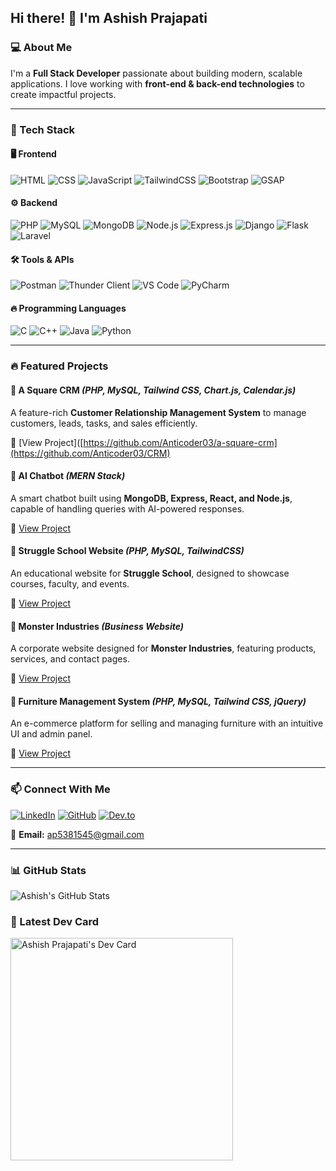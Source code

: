 ## Hi there! 👋 I'm Ashish Prajapati

### 💻 About Me
I'm a **Full Stack Developer** passionate about building modern, scalable applications. I love working with **front-end & back-end technologies** to create impactful projects.

---

### 🚀 Tech Stack

#### 🖥️ **Frontend**
![HTML](https://img.shields.io/badge/-HTML5-E34F26?style=flat&logo=html5&logoColor=white)
![CSS](https://img.shields.io/badge/-CSS3-1572B6?style=flat&logo=css3&logoColor=white)
![JavaScript](https://img.shields.io/badge/-JavaScript-F7DF1E?style=flat&logo=javascript&logoColor=black)
![TailwindCSS](https://img.shields.io/badge/-TailwindCSS-38B2AC?style=flat&logo=tailwind-css&logoColor=white)
![Bootstrap](https://img.shields.io/badge/-Bootstrap-7952B3?style=flat&logo=bootstrap&logoColor=white)
![GSAP](https://img.shields.io/badge/-GSAP-88CE02?style=flat&logo=greensock&logoColor=white)

#### ⚙️ **Backend**
![PHP](https://img.shields.io/badge/-PHP-777BB4?style=flat&logo=php&logoColor=white)
![MySQL](https://img.shields.io/badge/-MySQL-4479A1?style=flat&logo=mysql&logoColor=white)
![MongoDB](https://img.shields.io/badge/-MongoDB-47A248?style=flat&logo=mongodb&logoColor=white)
![Node.js](https://img.shields.io/badge/-Node.js-339933?style=flat&logo=node.js&logoColor=white)
![Express.js](https://img.shields.io/badge/-Express.js-000000?style=flat&logo=express&logoColor=white)
![Django](https://img.shields.io/badge/-Django-092E20?style=flat&logo=django&logoColor=white)
![Flask](https://img.shields.io/badge/-Flask-000000?style=flat&logo=flask&logoColor=white)
![Laravel](https://img.shields.io/badge/-Laravel-FF2D20?style=flat&logo=laravel&logoColor=white)

#### 🛠️ **Tools & APIs**
![Postman](https://img.shields.io/badge/-Postman-FF6C37?style=flat&logo=postman&logoColor=white)
![Thunder Client](https://img.shields.io/badge/-Thunder_Client-000000?style=flat&logoColor=white)
![VS Code](https://img.shields.io/badge/-VS%20Code-007ACC?style=flat&logo=visual-studio-code&logoColor=white)
![PyCharm](https://img.shields.io/badge/-PyCharm-000000?style=flat&logo=pycharm&logoColor=white)

#### 🔥 **Programming Languages**
![C](https://img.shields.io/badge/-C-A8B9CC?style=flat&logo=c&logoColor=white)
![C++](https://img.shields.io/badge/-C++-00599C?style=flat&logo=c%2B%2B&logoColor=white)
![Java](https://img.shields.io/badge/-Java-007396?style=flat&logo=java&logoColor=white)
![Python](https://img.shields.io/badge/-Python-3776AB?style=flat&logo=python&logoColor=white)

---

### 🔥 Featured Projects

#### 📌 **A Square CRM** *(PHP, MySQL, Tailwind CSS, Chart.js, Calendar.js)*
A feature-rich **Customer Relationship Management System** to manage customers, leads, tasks, and sales efficiently.

🔗 [View Project]([https://github.com/Anticoder03/a-square-crm](https://github.com/Anticoder03/CRM)

#### 🤖 **AI Chatbot** *(MERN Stack)*
A smart chatbot built using **MongoDB, Express, React, and Node.js**, capable of handling queries with AI-powered responses.

🔗 [View Project](https://github.com/Anticoder03/ai-chatbot)

#### 🏫 **Struggle School Website** *(PHP, MySQL, TailwindCSS)*
An educational website for **Struggle School**, designed to showcase courses, faculty, and events.

🔗 [View Project]([https://github.com/Anticoder03/school-website](https://github.com/Anticoder03/struggle_school/))

#### 🏢 **Monster Industries** *(Business Website)*
A corporate website designed for **Monster Industries**, featuring products, services, and contact pages.

🔗 [View Project]([https://github.com/Anticoder03/monster-industries](https://github.com/Anticoder03/moster_industries/))

#### 🛒 **Furniture Management System** *(PHP, MySQL, Tailwind CSS, jQuery)*
An e-commerce platform for selling and managing furniture with an intuitive UI and admin panel.

🔗 [View Project](https://github.com/Anticoder03/furniture-management)

---

### 📫 Connect With Me
[![LinkedIn](https://img.shields.io/badge/-Ashish%20Prajapati-blue?style=flat&logo=linkedin&logoColor=white)]([https://www.linkedin.com/in/ashish-prajapati-68bb82242/](https://www.linkedin.com/in/ashish-prajapati-68bb82242/))
[![GitHub](https://img.shields.io/badge/-Anticoder03-000000?style=flat&logo=github&logoColor=white)](https://github.com/Anticoder03)
[![Dev.to](https://img.shields.io/badge/-Anticoder03-black?style=flat&logo=dev.to&logoColor=white)](https://dev.to/anticoder03)

📧 **Email:** [ap5381545@gmail.com](mailto:ap5381545@gmail.com)

---

### 📊 GitHub Stats
![Ashish's GitHub Stats](https://github-readme-stats.vercel.app/api?username=Anticoder03&show_icons=true&theme=radical)

### 📌 Latest Dev Card
<a href="https://app.daily.dev/ashish03241"><img src="https://api.daily.dev/devcards/v2/frhbOXTfWXoQ9RXxZV8pj.png?type=default&r=6wa" width="356" alt="Ashish Prajapati's Dev Card"/></a>

